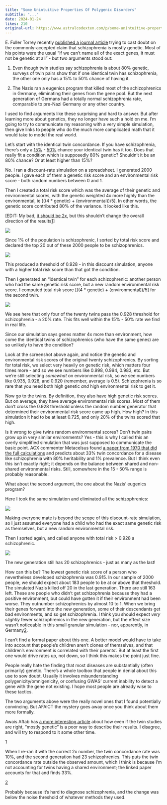 ```yaml
---
title: "Some Unintuitive Properties Of Polygenic Disorders"
subtitle: "..."
date: 2024-01-24
likes: 210
original-url: https://www.astralcodexten.com/p/some-unintuitive-properties-of-polygenic
---
```

E. Fuller Torrey recently [published a journal article](https://www.sciencedirect.com/science/article/abs/pii/S0165178123006418) trying to cast doubt on the commonly-accepted claim that schizophrenia is mostly genetic. Most of his points were the usual “if we can’t name all of the exact genes, it must not be genetic at all” - but two arguments stood out:

  1. Even though twin studies say schizophrenia is about 80% genetic, surveys of twin pairs show that if one identical twin has schizophrenia, the other one only has a 15% to 50% chance of having it.



  2. The Nazis ran a eugenics program that killed most of the schizophrenics in Germany, eliminating their genes from the gene pool. But the next generation of Germans had a totally normal schizophrenia rate, comparable to pre-Nazi Germany or any other country.




I used to find arguments like these surprising and hard to answer. But after learning more about genetics, they no longer have such a hold on me. I’m going to try to communicate my reasoning with a very simple simulation, then give links to people who do the much more complicated math that it would take to model the real world.

Let’s start with the identical twin concordance. If you have schizophrenia, there’s only a [15%](https://www.sciencedirect.com/science/article/abs/pii/S0006322317319054) \- [50%](https://www.ncbi.nlm.nih.gov/pmc/articles/PMC4623659/) chance your identical twin has it too. Does that really fit a condition which is supposedly 80% genetic? Shouldn’t it be an 80% chance? Or at least higher than 15%? 

No. I ran a discount-rate simulation on a spreadsheet. I generated 2000 people. I gave each of them a genetic risk score and an environmental risk score - both random numbers between 0 and 1. 

Then I created a total risk score which was the average of their genetic and environmental scores, with the genetic weighted 4x more highly than the environmental, ie [((4 * genetic) + (environmental))/5]. In other words, the genetic score contributed 80% of the variance. It looked like this. 

[EDIT: My bad, [it should be 2x](/p/some-unintuitive-properties-of-polygenic/comment/48011469), but this shouldn’t change the overall direction of the results[1](/p/some-unintuitive-properties-of-polygenic#footnote-1-140920583)]

[![](https://substackcdn.com/image/fetch/w_1456,c_limit,f_auto,q_auto:good,fl_progressive:steep/https%3A%2F%2Fsubstack-post-media.s3.amazonaws.com%2Fpublic%2Fimages%2F29cdcf9d-5638-44be-8186-cd7750420e75_688x444.png)](https://substackcdn.com/image/fetch/f_auto,q_auto:good,fl_progressive:steep/https%3A%2F%2Fsubstack-post-media.s3.amazonaws.com%2Fpublic%2Fimages%2F29cdcf9d-5638-44be-8186-cd7750420e75_688x444.png)

Since 1% of the population is schizophrenic, I sorted by total risk score and declared the top 20 out of these 2000 people to be schizophrenics.

[![](https://substackcdn.com/image/fetch/w_1456,c_limit,f_auto,q_auto:good,fl_progressive:steep/https%3A%2F%2Fsubstack-post-media.s3.amazonaws.com%2Fpublic%2Fimages%2Fc068b615-a898-404c-94f4-78d9679ea30d_773x445.png)](https://substackcdn.com/image/fetch/f_auto,q_auto:good,fl_progressive:steep/https%3A%2F%2Fsubstack-post-media.s3.amazonaws.com%2Fpublic%2Fimages%2Fc068b615-a898-404c-94f4-78d9679ea30d_773x445.png)

This produced a threshold of 0.928 - in this discount simulation, anyone with a higher total risk score than that got the condition.

Then I generated an “identical twin” for each schizophrenic: another person who had the same genetic risk score, but a new random environmental risk score. I computed total risk score [((4 * genetic) + (environmental))/5] for the second twin.

[![](https://substackcdn.com/image/fetch/w_1456,c_limit,f_auto,q_auto:good,fl_progressive:steep/https%3A%2F%2Fsubstack-post-media.s3.amazonaws.com%2Fpublic%2Fimages%2F5cce7091-6552-4d79-a108-d0bb49f8db63_938x448.png)](https://substackcdn.com/image/fetch/f_auto,q_auto:good,fl_progressive:steep/https%3A%2F%2Fsubstack-post-media.s3.amazonaws.com%2Fpublic%2Fimages%2F5cce7091-6552-4d79-a108-d0bb49f8db63_938x448.png)

We see here that only four of the twenty twins pass the 0.928 threshold for schizophrenia - a 20% rate. This fits well within the 15% - 50% rate we find in real life.

Since our simulation says genes matter 4x more than environment, how come the identical twins of schizophrenics (who have the same genes) are so unlikely to have the condition?

Look at the screenshot above again, and notice the genetic and environmental risk scores of the original twenty schizophrenics. By sorting for total risk, we select very heavily on genetic risk, which matters four times more - and so we see numbers like 0.998, 0.994, 0.983, etc. But we’re still selecting _somewhat_ on environmental risk, so we see numbers like 0.935, 0.928, and 0.920 (remember, average is 0.5). Schizophrenia is so rare that you need both high genetic _and_ high environmental risk to get it.

Now go to the twins. By definition, they also have high genetic risk scores. But on average, they have average environmental risk scores. Most of them don’t cross the 0.928 threshold unless the random number generator that determined their environmental risk score came up high. How high? In this simulation it had to be at least 0.725, and only 20% of the twins scored that high.

Is it wrong to give twins random environmental scores? Don’t twin pairs grow up in very similar environments? Yes - this is why I called this an overly simplified simulation that was just supposed to communicate the basic point. ACX commenter Metacelsus found [a paper from 1970 that did the full calculations](https://genepi.qimr.edu.au/staff/nick_pdf/Classics/1970_Smith_AHG_Dorret.pdf) and predicts about 33% twin concordance for a disease like schizophrenia with 80% heritability and 1% prevalence. But I think even this isn’t exactly right; it depends on the balance between shared and non-shared environmental risks. Still, somewhere in the 15 - 50% range is probably reasonable.

What about the second argument, the one about the Nazis’ eugenics program?

Here I took the same simulation and eliminated all the schizophrenics:

[![](https://substackcdn.com/image/fetch/w_1456,c_limit,f_auto,q_auto:good,fl_progressive:steep/https%3A%2F%2Fsubstack-post-media.s3.amazonaws.com%2Fpublic%2Fimages%2F00feb309-bc8c-49d5-850a-9399ff3c48fa_612x530.png)](https://substackcdn.com/image/fetch/f_auto,q_auto:good,fl_progressive:steep/https%3A%2F%2Fsubstack-post-media.s3.amazonaws.com%2Fpublic%2Fimages%2F00feb309-bc8c-49d5-850a-9399ff3c48fa_612x530.png)

Making everyone mate is beyond the scope of this discount-rate simulation, so I just assumed everyone had a child who had the exact same genetic risk as themselves, but a new random environmental risk. 

Then I sorted again, and called anyone with total risk > 0.928 a schizophrenic.

[![](https://substackcdn.com/image/fetch/w_1456,c_limit,f_auto,q_auto:good,fl_progressive:steep/https%3A%2F%2Fsubstack-post-media.s3.amazonaws.com%2Fpublic%2Fimages%2F3f673cb2-3948-4fbe-ad6b-dd8a6e331782_610x612.png)](https://substackcdn.com/image/fetch/f_auto,q_auto:good,fl_progressive:steep/https%3A%2F%2Fsubstack-post-media.s3.amazonaws.com%2Fpublic%2Fimages%2F3f673cb2-3948-4fbe-ad6b-dd8a6e331782_610x612.png)

The new generation still has 20 schizophrenics - just as many as the last!

How can this be? The lowest genetic risk score of a person who nevertheless developed schizophrenia was 0.915. In our sample of 2000 people, we should expect about 183 people to be at or above that threshold. The simulated Nazis killed off 20 in the last generation. There are still 163 left. These are people who didn’t get schizophrenia because they had a positive environment, but could have gotten it if their environment had been worse. They outnumber schizophrenics by almost 10 to 1. When we bring their genes forward into the new generation, some of their descendants get bad environments, and so get schizophrenia. I think you should expect _very slightly_ fewer schizophrenics in the new generation, but the effect size wasn’t noticeable in this small granular simulation - nor, apparently, in Germany[2](/p/some-unintuitive-properties-of-polygenic#footnote-2-140920583).

I can’t find a formal paper about this one. A better model would have to take into account that people’s children aren’t clones of themselves, and that children’s environment is correlated with their parents’. But at least the first one would drive rates up, not down, so I think this makes the point just fine.

People really hate the finding that most diseases are substantially (often primarily) genetic. There’s a whole toolbox that people in denial about this use to sow doubt. Usually it involves misunderstanding polygenicity/omnigenicity, or confusing GWAS’ current inability to detect a gene with the gene not existing. I hope most people are already wise to these tactics.

The two arguments above were the really novel ones that I found potentially convincing. But AFAlCT the mystery goes away once you think about them more formally.

Awais Aftab has [a more interesting article](https://www.psychiatrymargins.com/p/contextualizing-the-heritability) about how even if the twin studies are right, “mostly genetic” is a poor way to describe their results. I disagree, and will try to respond to it some other time.

[1](/p/some-unintuitive-properties-of-polygenic#footnote-anchor-1-140920583)

When I re-ran it with the correct 2x number, the twin concordance rate was 10%, and the second generation had 23 schizophrenics. This puts the twin concordance rate outside the observed amount, which I think is because I’m not accounting for twins having a shared environment; the linked paper accounts for that and finds 33%.

[2](/p/some-unintuitive-properties-of-polygenic#footnote-anchor-2-140920583)

Probably because it’s hard to diagnose schizophrenia, and the change was below the noise threshold of whatever methods they used.
